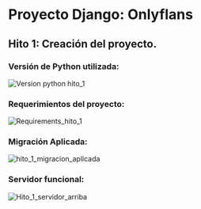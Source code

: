 # Proyecto Django: Onlyflans

## Hito 1: Creación del proyecto. 

### Versión de Python utilizada:
![Version python hito_1](https://github.com/Bar011/Onlyflans/assets/65033110/d6e2f47f-d418-4cc8-8c62-048bc2a56de3)

### Requerimientos del proyecto:

![Requirements_hito_1](https://github.com/Bar011/Onlyflans/assets/65033110/c4c758dc-11eb-46a8-85b9-ea7540efc503)

### Migración Aplicada: 

![hito_1_migracion_aplicada](https://github.com/Bar011/Onlyflans/assets/65033110/066464cb-14fd-46a5-9362-7944333acf13)

### Servidor funcional: 

![Hito_1_servidor_arriba](https://github.com/Bar011/Onlyflans/assets/65033110/b27d48a3-2105-43ae-93ab-7f5af30f6644)
